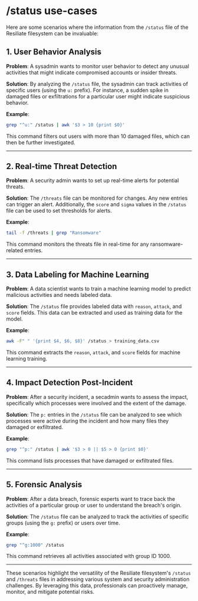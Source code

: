 # /status use-cases

Here are some scenarios where the information from the `/status` file of the Resiliate filesystem can be invaluable:


## 1. **User Behavior Analysis**

**Problem**: A sysadmin wants to monitor user behavior to detect any unusual activities that might indicate compromised accounts or insider threats.

**Solution**: By analyzing the `/status` file, the sysadmin can track activities of specific users (using the `u:` prefix). For instance, a sudden spike in damaged files or exfiltrations for a particular user might indicate suspicious behavior.

**Example**:
```bash
grep "^u:" /status | awk '$3 > 10 {print $0}'
```
This command filters out users with more than 10 damaged files, which can then be further investigated.

---

## 2. **Real-time Threat Detection**

**Problem**: A security admin wants to set up real-time alerts for potential threats.

**Solution**: The `/threats` file can be monitored for changes. Any new entries can trigger an alert. Additionally, the `score` and `sigma` values in the `/status` file can be used to set thresholds for alerts.

**Example**:
```bash
tail -f /threats | grep "Ransomware"
```
This command monitors the threats file in real-time for any ransomware-related entries.

---

## 3. **Data Labeling for Machine Learning**

**Problem**: A data scientist wants to train a machine learning model to predict malicious activities and needs labeled data.

**Solution**: The `/status` file provides labeled data with `reason`, `attack`, and `score` fields. This data can be extracted and used as training data for the model.

**Example**:
```bash
awk -F" " '{print $4, $6, $8}' /status > training_data.csv
```
This command extracts the `reason`, `attack`, and `score` fields for machine learning training.

---

## 4. **Impact Detection Post-Incident**

**Problem**: After a security incident, a secadmin wants to assess the impact, specifically which processes were involved and the extent of the damage.

**Solution**: The `p:` entries in the `/status` file can be analyzed to see which processes were active during the incident and how many files they damaged or exfiltrated.

**Example**:
```bash
grep "^p:" /status | awk '$3 > 0 || $5 > 0 {print $0}'
```
This command lists processes that have damaged or exfiltrated files.

---

## 5. **Forensic Analysis**

**Problem**: After a data breach, forensic experts want to trace back the activities of a particular group or user to understand the breach's origin.

**Solution**: The `/status` file can be analyzed to track the activities of specific groups (using the `g:` prefix) or users over time.

**Example**:
```bash
grep "^g:1000" /status
```
This command retrieves all activities associated with group ID 1000.

---

These scenarios highlight the versatility of the Resiliate filesystem's `/status` and `/threats` files in addressing various system and security administration challenges. By leveraging this data, professionals can proactively manage, monitor, and mitigate potential risks.

